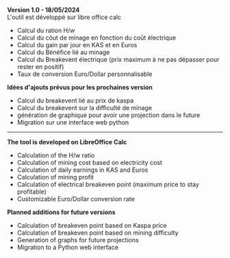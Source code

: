 **Version 1.0 - 18/05/2024**  
L'outil est développé sur libre office calc
  
* Calcul du ration H/w  
* Calcul du côut de minage en fonction du coût électrique  
* Calcul du gain par jour en KAS et en Euros  
* Calcul du Bénéfice lié au minage   
* Calcul du Breakevent électrique (prix maximum à ne pas dépasser pour rester en positif)  
* Taux de conversion Euro/Dollar personnalisable
  
**Idées d'ajouts prévus pour les prochaines version**
* Calcul du breakevent lié au prix de kaspa
* Calcul du breakevent sur la difficulté de minage
* génération de graphique pour avoir une projection dans le future
* Migration sur une interface web python
  
---

**The tool is developed on LibreOffice Calc**  
  
* Calculation of the H/w ratio  
* Calculation of mining cost based on electricity cost  
* Calculation of daily earnings in KAS and Euros  
* Calculation of mining profit  
* Calculation of electrical breakeven point (maximum price to stay profitable)  
* Customizable Euro/Dollar conversion rate  

**Planned additions for future versions**  
* Calculation of breakeven point based on Kaspa price  
* Calculation of breakeven point based on mining difficulty  
* Generation of graphs for future projections  
* Migration to a Python web interface  
